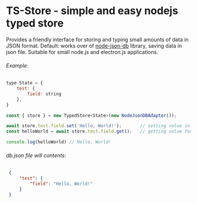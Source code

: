 # TS-Store - simple and easy nodejs typed store

Provides a friendly interface for storing and typing small amounts of data in JSON format. 
Default: works over of [node-json-db](https://github.com/Belphemur/node-json-db) library, saving data in json file. 
Suitable for small node.js and electron.js applications.

###### Example:
```js
type State = {
    test: {
        field: string
    },
}

const { store } = new TypedStore<State>(new NodeJsonDBAdapter());

await store.test.field.set('Hello, World!');       // setting value in json file
const helloWorld = await store.test.field.get();   // getting value form json file

console.log(helloWorld) // Hello, World!

```
###### db.json file will contents:
```json
 {
     "test": {
         "field": "Hello, World!"
     }
 }
```
